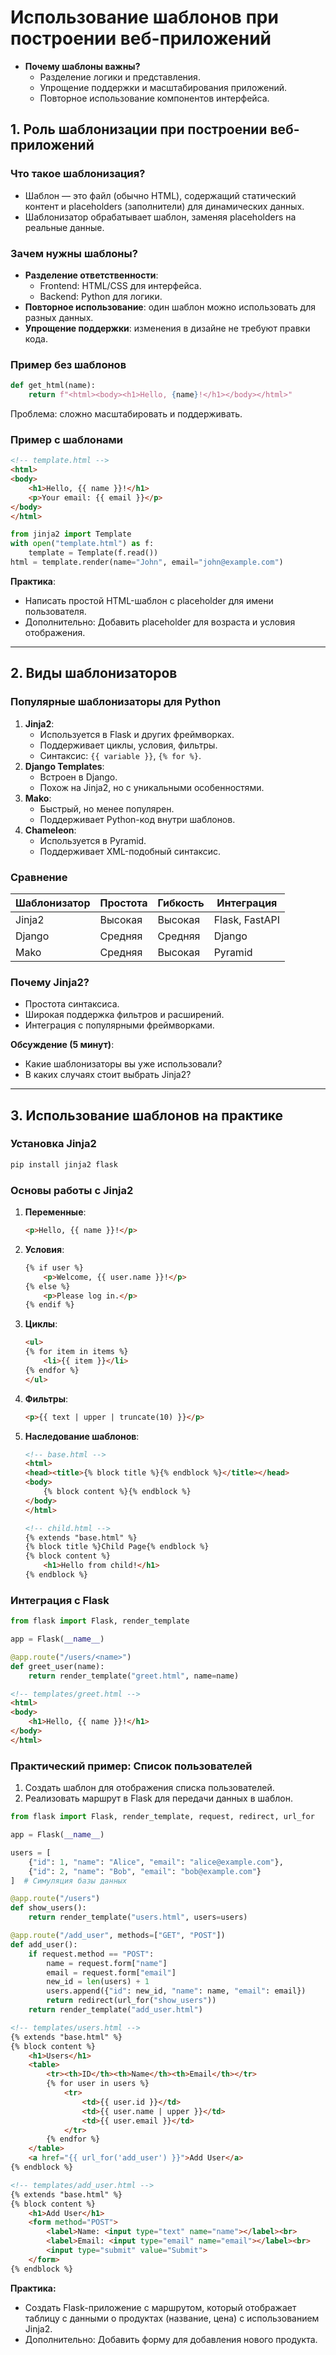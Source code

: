 # Использование шаблонов при построении веб-приложений

- **Почему шаблоны важны?**
  - Разделение логики и представления.
  - Упрощение поддержки и масштабирования приложений.
  - Повторное использование компонентов интерфейса.

## 1. Роль шаблонизации при построении веб-приложений

### Что такое шаблонизация?
- Шаблон — это файл (обычно HTML), содержащий статический контент и placeholders (заполнители) для динамических данных.
- Шаблонизатор обрабатывает шаблон, заменяя placeholders на реальные данные.

### Зачем нужны шаблоны?
- **Разделение ответственности**:
  - Frontend: HTML/CSS для интерфейса.
  - Backend: Python для логики.
- **Повторное использование**: один шаблон можно использовать для разных данных.
- **Упрощение поддержки**: изменения в дизайне не требуют правки кода.

### Пример без шаблонов
```python
def get_html(name):
    return f"<html><body><h1>Hello, {name}!</h1></body></html>"
```
Проблема: сложно масштабировать и поддерживать.

### Пример с шаблонами
```html
<!-- template.html -->
<html>
<body>
    <h1>Hello, {{ name }}!</h1>
    <p>Your email: {{ email }}</p>
</body>
</html>
```
```python
from jinja2 import Template
with open("template.html") as f:
    template = Template(f.read())
html = template.render(name="John", email="john@example.com")
```

**Практика**:
- Написать простой HTML-шаблон с placeholder для имени пользователя.
- Дополнительно: Добавить placeholder для возраста и условия отображения.

---

## 2. Виды шаблонизаторов

### Популярные шаблонизаторы для Python
1. **Jinja2**:
   - Используется в Flask и других фреймворках.
   - Поддерживает циклы, условия, фильтры.
   - Синтаксис: `{{ variable }}`, `{% for %}`.
2. **Django Templates**:
   - Встроен в Django.
   - Похож на Jinja2, но с уникальными особенностями.
3. **Mako**:
   - Быстрый, но менее популярен.
   - Поддерживает Python-код внутри шаблонов.
4. **Chameleon**:
   - Используется в Pyramid.
   - Поддерживает XML-подобный синтаксис.

### Сравнение
| Шаблонизатор | Простота | Гибкость | Интеграция |
|--------------|----------|----------|------------|
| Jinja2       | Высокая  | Высокая  | Flask, FastAPI |
| Django       | Средняя  | Средняя  | Django        |
| Mako         | Средняя  | Высокая  | Pyramid       |

### Почему Jinja2?
- Простота синтаксиса.
- Широкая поддержка фильтров и расширений.
- Интеграция с популярными фреймворками.

**Обсуждение (5 минут)**:
- Какие шаблонизаторы вы уже использовали?
- В каких случаях стоит выбрать Jinja2?

---

## 3. Использование шаблонов на практике

### Установка Jinja2
```bash
pip install jinja2 flask
```

### Основы работы с Jinja2
1. **Переменные**:
   ```html
   <p>Hello, {{ name }}!</p>
   ```
2. **Условия**:
   ```html
   {% if user %}
       <p>Welcome, {{ user.name }}!</p>
   {% else %}
       <p>Please log in.</p>
   {% endif %}
   ```
3. **Циклы**:
   ```html
   <ul>
   {% for item in items %}
       <li>{{ item }}</li>
   {% endfor %}
   </ul>
   ```
4. **Фильтры**:
   ```html
   <p>{{ text | upper | truncate(10) }}</p>
   ```
5. **Наследование шаблонов**:
   ```html
   <!-- base.html -->
   <html>
   <head><title>{% block title %}{% endblock %}</title></head>
   <body>
       {% block content %}{% endblock %}
   </body>
   </html>
   ```
   ```html
   <!-- child.html -->
   {% extends "base.html" %}
   {% block title %}Child Page{% endblock %}
   {% block content %}
       <h1>Hello from child!</h1>
   {% endblock %}
   ```

### Интеграция с Flask
```python
from flask import Flask, render_template

app = Flask(__name__)

@app.route("/users/<name>")
def greet_user(name):
    return render_template("greet.html", name=name)
```
```html
<!-- templates/greet.html -->
<html>
<body>
    <h1>Hello, {{ name }}!</h1>
</body>
</html>
```

### Практический пример: Список пользователей
1. Создать шаблон для отображения списка пользователей.
2. Реализовать маршрут в Flask для передачи данных в шаблон.

```python
from flask import Flask, render_template, request, redirect, url_for

app = Flask(__name__)

users = [
    {"id": 1, "name": "Alice", "email": "alice@example.com"},
    {"id": 2, "name": "Bob", "email": "bob@example.com"}
]  # Симуляция базы данных

@app.route("/users")
def show_users():
    return render_template("users.html", users=users)

@app.route("/add_user", methods=["GET", "POST"])
def add_user():
    if request.method == "POST":
        name = request.form["name"]
        email = request.form["email"]
        new_id = len(users) + 1
        users.append({"id": new_id, "name": name, "email": email})
        return redirect(url_for("show_users"))
    return render_template("add_user.html")
```
```html
<!-- templates/users.html -->
{% extends "base.html" %}
{% block content %}
    <h1>Users</h1>
    <table>
        <tr><th>ID</th><th>Name</th><th>Email</th></tr>
        {% for user in users %}
            <tr>
                <td>{{ user.id }}</td>
                <td>{{ user.name | upper }}</td>
                <td>{{ user.email }}</td>
            </tr>
        {% endfor %}
    </table>
    <a href="{{ url_for('add_user') }}">Add User</a>
{% endblock %}
```
```html
<!-- templates/add_user.html -->
{% extends "base.html" %}
{% block content %}
    <h1>Add User</h1>
    <form method="POST">
        <label>Name: <input type="text" name="name"></label><br>
        <label>Email: <input type="email" name="email"></label><br>
        <input type="submit" value="Submit">
    </form>
{% endblock %}
```

**Практика:**
- Создать Flask-приложение с маршрутом, который отображает таблицу с данными о продуктах (название, цена) с использованием Jinja2.
- Дополнительно: Добавить форму для добавления нового продукта.
